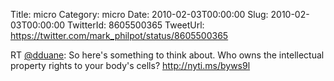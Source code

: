 Title: micro
Category: micro
Date: 2010-02-03T00:00:00
Slug: 2010-02-03T00:00:00
TwitterId: 8605500365
TweetUrl: https://twitter.com/mark_philpot/status/8605500365

RT [@dduane](https://twitter.com/dduane): So here's something to think about. Who owns the intellectual property rights to your body's cells? http://nyti.ms/byws9l